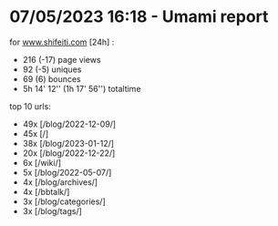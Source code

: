 # 07/05/2023 16:18 - Umami report
for www.shifeiti.com [24h] :

 - 216 (-17) page views
 - 92 (-5) uniques
 - 69 (6) bounces
 - 5h 14' 12'' (1h 17' 56'') totaltime


top 10 urls:
 - 49x [/blog/2022-12-09/]
 - 45x [/]
 - 38x [/blog/2023-01-12/]
 - 20x [/blog/2022-12-22/]
 - 6x [/wiki/]
 - 5x [/blog/2022-05-07/]
 - 4x [/blog/archives/]
 - 4x [/bbtalk/]
 - 3x [/blog/categories/]
 - 3x [/blog/tags/]


